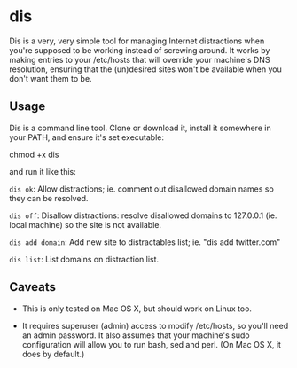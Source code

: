 dis
========================================================================

Dis is a very, very simple tool for managing Internet distractions
when you're supposed to be working instead of screwing around. It
works by making entries to your /etc/hosts that will override
your machine's DNS resolution, ensuring that the (un)desired
sites won't be available when you don't want them to be.


Usage
------------------------------------------------------------------------

Dis is a command line tool. Clone or download it, install it somewhere
in your PATH, and ensure it's set executable:

 chmod +x dis

and run it like this:

`dis ok`: Allow distractions; ie. comment out disallowed domain names
so they can be resolved.

`dis off`: Disallow distractions: resolve disallowed domains to
127.0.0.1 (ie. local machine) so the site is not available.

`dis add domain`: Add new site to distractables list; ie. "dis add
twitter.com"

`dis list`: List domains on distraction list.


Caveats
------------------------------------------------------------------------

 * This is only tested on Mac OS X, but should work on Linux too.

 * It requires superuser (admin) access to modify /etc/hosts, so
   you'll need an admin password. It also assumes that your machine's
   sudo configuration will allow you to run bash, sed and perl. (On
   Mac OS X, it does by default.)

